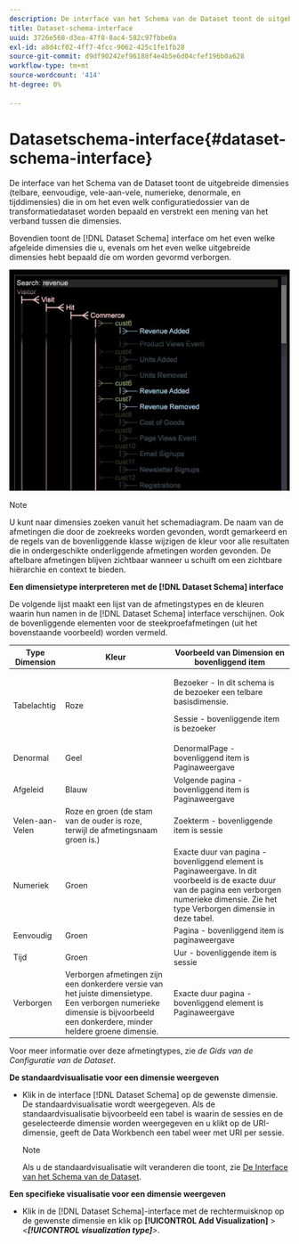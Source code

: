 ```yaml
---
description: De interface van het Schema van de Dataset toont de uitgebreide dimensies (telbare, eenvoudige, vele-aan-vele, numerieke, denormale, en tijddimensies) die in om het even welk configuratiedossier van de transformatiedataset worden bepaald en verstrekt een mening van het verband tussen die dimensies.
title: Dataset-schema-interface
uuid: 3726e568-d3ea-47f8-8ac4-582c97fbbe0a
exl-id: a8d4cf02-4ff7-4fcc-9062-425c1fe1fb28
source-git-commit: d9df90242ef96188f4e4b5e6d04cfef196b0a628
workflow-type: tm+mt
source-wordcount: '414'
ht-degree: 0%

---
```


# Datasetschema-interface{#dataset-schema-interface}

De interface van het Schema van de Dataset toont de uitgebreide dimensies (telbare, eenvoudige, vele-aan-vele, numerieke, denormale, en tijddimensies) die in om het even welk configuratiedossier van de transformatiedataset worden bepaald en verstrekt een mening van het verband tussen die dimensies.

Bovendien toont de [!DNL Dataset Schema] interface om het even welke afgeleide dimensies die u, evenals om het even welke uitgebreide dimensies hebt bepaald die om worden gevormd verborgen.

![](assets/vis_DatasetSchema_Example2.png)

>[!NOTE]
>
>U kunt naar dimensies zoeken vanuit het schemadiagram. De naam van de afmetingen die door de zoekreeks worden gevonden, wordt gemarkeerd en de regels van de bovenliggende klasse wijzigen de kleur voor alle resultaten die in ondergeschikte onderliggende afmetingen worden gevonden. De aftelbare afmetingen blijven zichtbaar wanneer u schuift om een zichtbare hiërarchie en context te bieden.

**Een dimensietype interpreteren met de  [!DNL Dataset Schema] interface**

De volgende lijst maakt een lijst van de afmetingstypes en de kleuren waarin hun namen in de [!DNL Dataset Schema] interface verschijnen. Ook de bovenliggende elementen voor de steekproefafmetingen (uit het bovenstaande voorbeeld) worden vermeld.

<table id="table_CF888522626E49A4A10D87085CAB5CC1"> 
 <thead> 
  <tr> 
   <th colname="col1" class="entry"> Type Dimension </th> 
   <th colname="col2" class="entry"> Kleur </th> 
   <th colname="col3" class="entry"> Voorbeeld van Dimension en bovenliggend item </th> 
  </tr> 
 </thead>
 <tbody> 
  <tr> 
   <td colname="col1"> Tabelachtig </td> 
   <td colname="col2"> Roze </td> 
   <td colname="col3"> <p>Bezoeker - In dit schema is de bezoeker een telbare basisdimensie. </p> <p>Sessie - bovenliggende item is bezoeker </p> </td> 
  </tr> 
  <tr> 
   <td colname="col1"> Denormal </td> 
   <td colname="col2"> Geel </td> 
   <td colname="col3"> DenormalPage - bovenliggend item is Paginaweergave </td> 
  </tr> 
  <tr> 
   <td colname="col1"> Afgeleid </td> 
   <td colname="col2"> Blauw </td> 
   <td colname="col3"> Volgende pagina - bovenliggend item is Paginaweergave </td> 
  </tr> 
  <tr> 
   <td colname="col1"> Velen-aan-Velen </td> 
   <td colname="col2"> Roze en groen (de stam van de ouder is roze, terwijl de afmetingsnaam groen is.) </td> 
   <td colname="col3"> Zoekterm - bovenliggende item is sessie </td> 
  </tr> 
  <tr> 
   <td colname="col1"> Numeriek </td> 
   <td colname="col2"> Groen </td> 
   <td colname="col3"> Exacte duur van pagina - bovenliggend element is Paginaweergave. In dit voorbeeld is de exacte duur van de pagina een verborgen numerieke dimensie. Zie het type Verborgen dimensie in deze tabel. </td> 
  </tr> 
  <tr> 
   <td colname="col1"> Eenvoudig </td> 
   <td colname="col2"> Groen </td> 
   <td colname="col3"> Pagina - bovenliggend item is paginaweergave </td> 
  </tr> 
  <tr> 
   <td colname="col1"> Tijd </td> 
   <td colname="col2"> Groen </td> 
   <td colname="col3"> Uur - bovenliggende item is sessie </td> 
  </tr> 
  <tr> 
   <td colname="col1"> Verborgen </td> 
   <td colname="col2"> Verborgen afmetingen zijn een donkerdere versie van het juiste dimensietype. Een verborgen numerieke dimensie is bijvoorbeeld een donkerdere, minder heldere groene dimensie. </td> 
   <td colname="col3"> Exacte duur pagina - bovenliggend element is Paginaweergave </td> 
  </tr> 
 </tbody> 
</table>

Voor meer informatie over deze afmetingtypes, zie *de Gids van de Configuratie van de Dataset*.

**De standaardvisualisatie voor een dimensie weergeven**

* Klik in de interface [!DNL Dataset Schema] op de gewenste dimensie. De standaardvisualisatie wordt weergegeven. Als de standaardvisualisatie bijvoorbeeld een tabel is waarin de sessies en de geselecteerde dimensie worden weergegeven en u klikt op de URI-dimensie, geeft de Data Workbench een tabel weer met URI per sessie.

   >[!NOTE]
   >
   >Als u de standaardvisualisatie wilt veranderen die toont, zie [De Interface van het Schema van de Dataset](../../../home/c-get-started/c-admin-intrf/c-dtst-sch-intrf.md#concept-e147b3a5b542453ca2b121e1c85bb175).

**Een specifieke visualisatie voor een dimensie weergeven**

* Klik in de [!DNL Dataset Schema]-interface met de rechtermuisknop op de gewenste dimensie en klik op **[!UICONTROL Add Visualization]** > *&lt;**[!UICONTROL visualization type]**>*.
